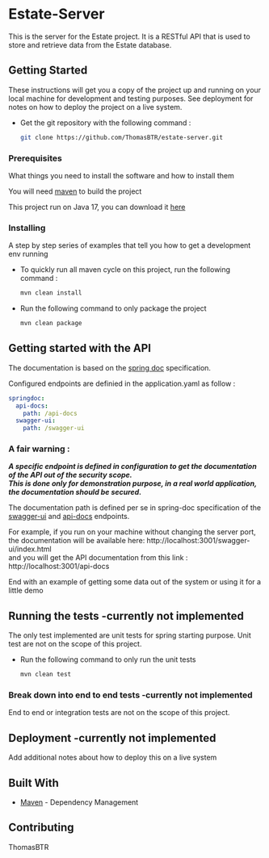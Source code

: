 # Estate-Server

This is the server for the Estate project. It is a RESTful API that is used to store and retrieve data from the Estate database.

## Getting Started

These instructions will get you a copy of the project up and running on your local machine for development and testing purposes. See deployment for notes on how to deploy the project on a live system.

- Get the git repository with the following command :

    ```bash
    git clone https://github.com/ThomasBTR/estate-server.git
    ```


### Prerequisites

What things you need to install the software and how to install them

You will need [maven](https://maven.apache.org/install.html) to build the project

This project run on Java 17, you can download it [here](https://www.oracle.com/java/technologies/javase-jdk17-downloads.html)

### Installing

A step by step series of examples that tell you how to get a development env running


- To quickly run all maven cycle on this project, run the following command :

    ```bash
    mvn clean install
    ```

- Run the following command to only package the project

    ```bash
    mvn clean package
    ```

## Getting started with the API

The documentation is based on the [spring doc](https://springdoc.org/v2/) specification.

Configured endpoints are definied in the application.yaml as follow :

```yaml
springdoc:
  api-docs:
    path: /api-docs
  swagger-ui:
    path: /swagger-ui
```

### A fair warning :

***A specific endpoint is defined in configuration to get the documentation of the API out of the security scope.
</br>This is done only for demonstration purpose, in a real world application, the documentation should be secured.***

The documentation path is defined per se in spring-doc specification of
the [swagger-ui](https://springdoc.org/v2/#getting-started)
and [api-docs](https://springdoc.org/v2/#spring-webmvc-support) endpoints.

For example, if you run on your machine without changing the server port, the documentation will be available
here: http://localhost:3001/swagger-ui/index.html </br>
and you will get the API documentation from this link : http://localhost:3001/api-docs

End with an example of getting some data out of the system or using it for a little demo

## Running the tests -currently not implemented

The only test implemented are unit tests for spring starting purpose.
Unit test are not on the scope of this project.

- Run the following command to only run the unit tests
    ```bash
    mvn clean test
    ```

### Break down into end to end tests -currently not implemented

End to end or integration tests are not on the scope of this project.

## Deployment -currently not implemented

Add additional notes about how to deploy this on a live system

## Built With

* [Maven](https://maven.apache.org/) - Dependency Management

## Contributing

ThomasBTR
